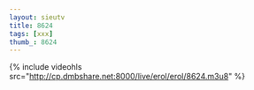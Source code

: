 ```yaml
--- 
layout: sieutv
title: 8624
tags: [xxx]
thumb_: 8624
---
```

{% include videohls src="http://cp.dmbshare.net:8000/live/erol/erol/8624.m3u8" %} 
